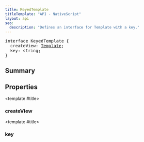 ```yaml
---
title: KeyedTemplate
titleTemplate: "API - NativeScript"
layout: api
seo:
  description: "Defines an interface for Template with a key."
---
```


<!-- This page is auto generated, do not edit manually. -->
<!-- Run "yarn generate:api-docs" to regenerate -->

<script setup lang="ts">
  import { provide } from "vue";
  import API_DATA from "./KeyedTemplate.data.json";
  
  provide('API_DATA', API_DATA);
</script>

<APIRefHierarchy v-once />

<pre class="[&_a]:text-green-400">interface KeyedTemplate {
  createView: <a href="/api/interface/Template">Template</a>;
  key: string;
}</pre>

<APIRefComment commentBase64="eyJibG9ja1RhZ3MiOltdLCJtb2RpZmllclRhZ3MiOnt9LCJzdW1tYXJ5IjpbeyJraW5kIjoidGV4dCIsInRleHQiOiJEZWZpbmVzIGFuIGludGVyZmFjZSBmb3IgVGVtcGxhdGUgd2l0aCBhIGtleS4ifV19" v-once />

## <Heading ignore>Summary</Heading>

<APIRefSummary v-once />

## Properties

<div class="">

<APIRef for="9043" v-once>

<template #title>

### createView

</template>

</APIRef>

</div>

<div class="">

<APIRef for="9042" v-once>

<template #title>

### key

</template>

</APIRef>

</div>
